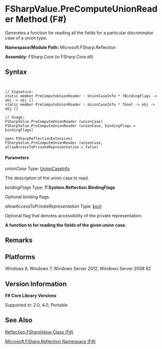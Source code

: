 # FSharpValue.PreComputeUnionReader Method (F#)

Generates a function for reading all the fields for a particular discriminator case of a union type.

**Namespace/Module Path:** Microsoft.FSharp.Reflection

**Assembly:** FSharp.Core (in FSharp.Core.dll)


## Syntax


```


// Signature:
static member PreComputeUnionReader : UnionCaseInfo * ?BindingFlags -> obj -> obj []
static member PreComputeUnionReader : UnionCaseInfo * ?bool -> obj -> obj []

// Usage:
FSharpValue.PreComputeUnionReader (unionCase)
FSharpValue.PreComputeUnionReader (unionCase, bindingFlags = bindingFlags)

open FSharpReflectionExtensions
FSharpValue.PreComputeUnionReader (unionCase, allowAccessToPrivateRepresentation = false)

```



#### Parameters
*unionCase*
Type: [UnionCaseInfo](http://msdn.microsoft.com/en-us/library/d97eb038-9521-4e20-89b4-dd0cd92d7221)


The description of the union case to read.


*bindingFlags*
Type: **T:System.Reflection.BindingFlags**


Optional binding flags.


*allowAccessToPrivateRepresentation*
Type: [bool](http://msdn.microsoft.com/en-us/library/89c0cf9c-49ce-4207-a3be-555851a67dd5)


Optional flag that denotes accessibility of the private representation.



**A function to for reading the fields of the given union case.**
## Remarks

## Platforms
Windows 8, Windows 7, Windows Server 2012, Windows Server 2008 R2


## Version Information
**F# Core Library Versions**

Supported in: 2.0, 4.0, Portable




## See Also
[Reflection.FSharpValue Class &#40;F&#35;&#41;](Reflection.FSharpValue-Class-%5BFSharp%5D.md)

[Microsoft.FSharp.Reflection Namespace &#40;F&#35;&#41;](Microsoft.FSharp.Reflection-Namespace-%5BFSharp%5D.md)

